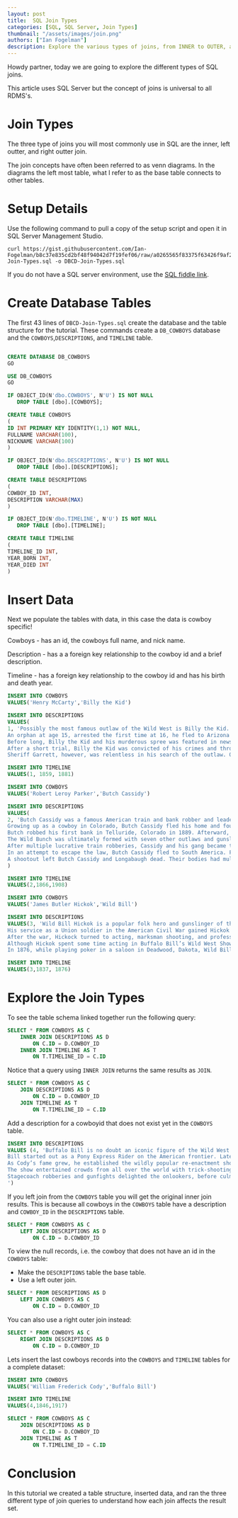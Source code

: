 ```yaml
---
layout: post
title:  SQL Join Types
categories: [SQL, SQL Server, Join Types]
thumbnail: "/assets/images/join.png"
authors: ["Ian Fogelman"]
description: Explore the various types of joins, from INNER to OUTER, and unlock the potential to extract valuable insights by merging datasets.
---
```


Howdy partner, today we are going to explore the different types of SQL joins.

This article uses SQL Server but the concept of joins is universal to all RDMS's.

# Join Types

The three type of joins you will most commonly use in SQL are the inner, left outter, and right outter join.

The join concepts have often been referred to as venn diagrams. In the diagrams the left most table, what I refer to as the base table
connects to other tables.

# Setup Details

Use the following command to pull a copy of the setup script and open it in SQL Server Management Studio. 

```
curl https://gist.githubusercontent.com/Ian-Fogelman/b8c37e835cd2bf48f94042d7f19fef06/raw/a0265565f83375f63426f9af28ed6699928cfee3/DBCB-Join-Types.sql -o DBCD-Join-Types.sql
```

If you do not have a SQL server environment, use the [SQL fiddle link](http://sqlfiddle.com/#!18/edd5e7/5).


# Create Database Tables

The first 43 lines of `DBCD-Join-Types.sql` create the database and the table structure for the tutorial. 
These commands create a `DB_COWBOYS` database and the `COWBOYS`,`DESCRIPTIONS`, and `TIMELINE` table.


```sql

CREATE DATABASE DB_COWBOYS
GO

USE DB_COWBOYS
GO

IF OBJECT_ID(N'dbo.COWBOYS', N'U') IS NOT NULL  
   DROP TABLE [dbo].[COWBOYS]; 

CREATE TABLE COWBOYS
( 
ID INT PRIMARY KEY IDENTITY(1,1) NOT NULL,
FULLNAME VARCHAR(100),
NICKNAME VARCHAR(100)
)

IF OBJECT_ID(N'dbo.DESCRIPTIONS', N'U') IS NOT NULL  
   DROP TABLE [dbo].[DESCRIPTIONS]; 

CREATE TABLE DESCRIPTIONS
(
COWBOY_ID INT,
DESCRIPTION VARCHAR(MAX)
)

IF OBJECT_ID(N'dbo.TIMELINE', N'U') IS NOT NULL  
   DROP TABLE [dbo].[TIMELINE]; 

CREATE TABLE TIMELINE
(
TIMELINE_ID INT,
YEAR_BORN INT,
YEAR_DIED INT
)

```
# Insert Data

Next we populate the tables with data, in this case the data is cowboy specific!

Cowboys - has an id, the cowboys full name, and nick name.

Description - has a a foreign key relationship to the cowboy id and a brief description.

Timeline - has a foreign key relationship to the cowboy id and has his birth and death year.

```sql
INSERT INTO COWBOYS
VALUES('Henry McCarty','Billy the Kid')

INSERT INTO DESCRIPTIONS
VALUES(
1, 'Possibly the most famous outlaw of the Wild West is Billy the Kid. Once a deadly gunfighter, Billy the Kid outwitted and killed eight men before the age of 21. 
An orphan at age 15, arrested the first time at 16, he fled to Arizona as an outlawed fugitive. Following the murder of a blacksmith, Billy the Kid returned to New Mexico to join a band of cattle rustlers who called themselves “The Regulators”. 
Before long, Billy the Kid and his murderous spree was featured in news stories across the country. Eventually, Sheriff Pat Garrett captured him around one month after the New York Sun spotlighted his crimes. 
After a short trial, Billy the Kid was convicted of his crimes and thrown into jail to await hanging. However, before his execution, the Kid broke free and was on the run again. 
Sheriff Garrett, however, was relentless in his search of the outlaw. On July 14, 1881, he finally shot and killed 21-year-old Billy the Kid at Fort Sumner, New Mexico.')

INSERT INTO TIMELINE
VALUES(1, 1859, 1881)

INSERT INTO COWBOYS
VALUES('Robert Leroy Parker','Butch Cassidy')

INSERT INTO DESCRIPTIONS
VALUES(
2, 'Butch Cassidy was a famous American train and bank robber and leader of the “Wild Bunch Gang”.
Growing up as a cowboy in Colorado, Butch Cassidy fled his home and found work on various ranches. While working on a dairy farm, he met cattle thief Mike Cassidy, who introduced him to a life of crime.
Butch robbed his first bank in Telluride, Colorado in 1889. Afterward, he fled with his gang to Robbers Roost, a remote hideout in southeastern Utah. In 1890, he purchased a ranch in Wyoming, possibly to cover for his illicit activities.
The Wild Bunch was ultimately formed with seven other outlaws and gunslingers. One notable gang member was Cassidy’s wife, cowgirl outlaw Laura Bullion. The Wild Bunch was responsible for bank robberies, ambushes of gold mine couriers, train robberies, and many shootouts with the law.
After multiple lucrative train robberies, Cassidy and his gang became the focus of the Pinkerton detective agency. Several of the gang members were shot and killed in the pursuit. 
In an attempt to escape the law, Butch Cassidy fled to South America. Following a holdup in Bolivia, local authorities surrounded the house to attempt to capture Cassidy and his partner Longabaugh. 
A shootout left Butch Cassidy and Longabaugh dead. Their bodies had multiple shots in the arms and legs, and each man had a bullet hole in the head. Some believe that Cassidy, in an attempt to put them out of their misery, shot his partner in the forehead before turning the gun on himself.'
)

INSERT INTO TIMELINE
VALUES(2,1866,1908)

INSERT INTO COWBOYS
VALUES('James Butler Hickok','Wild Bill')

INSERT INTO DESCRIPTIONS
VALUES(3, 'Wild Bill Hickok is a popular folk hero and gunslinger of the Old West. Wild Bill started his adventures as a stagecoach driver and lawman in Nebraska and Kansas. 
His service as a Union soldier in the American Civil War gained Hickok publicity as a scout. It was during the war that he first met William “Buffalo Bill” Cody. Together, they would go on to share the tales of the Wild West with the rest of the world.
After the war, Hickock turned to acting, marksman shooting, and professional gambling. He was also involved in several notable shootouts. 
Although Hickok spent some time acting in Buffalo Bill’s Wild West Show, he was never satisfied with his roles. He only continued with the show for a short time before returning to the comfort of gambling tables. 
In 1876, while playing poker in a saloon in Deadwood, Dakota, Wild Bill was shot and killed by another gambler Jack McCall. The hand of cards Wild Bill Hickok was dealt at the time of his death, namely two pairs of black aces and eights were dubbed “The Dead Man’s Hand”.')

INSERT INTO TIMELINE
VALUES(3,1837, 1876)
```

# Explore the Join Types

To see the table schema linked together run the following query:

```sql
SELECT * FROM COWBOYS AS C
	INNER JOIN DESCRIPTIONS AS D
		ON C.ID = D.COWBOY_ID
	INNER JOIN TIMELINE AS T
		ON T.TIMELINE_ID = C.ID
```

Notice that a query using `INNER JOIN` returns the same results as `JOIN`.

```sql
SELECT * FROM COWBOYS AS C
	JOIN DESCRIPTIONS AS D
		ON C.ID = D.COWBOY_ID
	JOIN TIMELINE AS T
		ON T.TIMELINE_ID = C.ID
```

Add a description for a cowboyid that does not exist yet in the `COWBOYS` table.

```sql
INSERT INTO DESCRIPTIONS
VALUES (4, 'Buffalo Bill is no doubt an iconic figure of the Wild West. An American soldier, bison hunter, and showman, he was the founder of Buffalo Bill’s Wild West Show. 
Bill started out as a Pony Express Rider on the American frontier. Later, he fought as a Union soldier in the American Civil War. During the Indian Wars, Buffalo Bill received a Medal of Honor from the US Army while serving as a civilian scout. 
As Cody’s fame grew, he established the wildly popular re-enactment show Buffalo Bill’s Wild West. Featuring other legends such as Wild Bill Hickok, Texas Jack, Calamity Jane, Sitting Bull, and Annie Oakley, Buffalo Bill’s show received international acclaim. 
The show entertained crowds from all over the world with trick-shooting, staged races, sideshows, and full re-enactments. Audiences could watch Pony Express riders racing through the plains amid wagon trains and Indian attacks. 
Stagecoach robberies and gunfights delighted the onlookers, before culminating in the final scene of Custer’s Last Stand. Buffalo Bill’s Wild West Show even toured Europe eight times, between 1887 and 1906.
')
```

If you left join from the `COWBOYS` table you will get the original inner join results.
This is because all cowboys in the `COWBOYS` table have a description and `COWBOY_ID` in the `DESCRIPTIONS` table.

```sql
SELECT * FROM COWBOYS AS C
	LEFT JOIN DESCRIPTIONS AS D
		ON C.ID = D.COWBOY_ID
```

To view the null records, i.e. the cowboy that does not have an id in the `COWBOYS` table:

- Make the `DESCRIPTIONS` table the base table.
- Use a left outer join.

```sql
SELECT * FROM DESCRIPTIONS AS D
	LEFT JOIN COWBOYS AS C
		ON C.ID = D.COWBOY_ID
```

You can also use a right outer join instead:

```sql
SELECT * FROM COWBOYS AS C
	RIGHT JOIN DESCRIPTIONS AS D
		ON C.ID = D.COWBOY_ID
```

Lets insert the last cowboys records into the `COWBOYS` and `TIMELINE` tables for a complete dataset:

```sql
INSERT INTO COWBOYS
VALUES('William Frederick Cody','Buffalo Bill')

INSERT INTO TIMELINE
VALUES(4,1846,1917)
```

```sql
SELECT * FROM COWBOYS AS C
	JOIN DESCRIPTIONS AS D
		ON C.ID = D.COWBOY_ID
	JOIN TIMELINE AS T
		ON T.TIMELINE_ID = C.ID
```

# Conclusion

In this tutorial we created a table structure, inserted data, and ran the three different type of join queries to understand how each join affects the result set.

